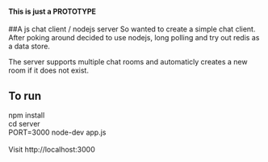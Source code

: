 <h4>This is just a PROTOTYPE</h4>

##A js chat client / nodejs server
So wanted to create a simple chat client. After poking around decided to use nodejs, long polling and try out redis as a data store.

The server supports multiple chat rooms and automaticly creates a new room if it does not exist.

## To run
npm install<br>
cd server <br>
PORT=3000 node-dev app.js <br>
<br>
Visit http://localhost:3000